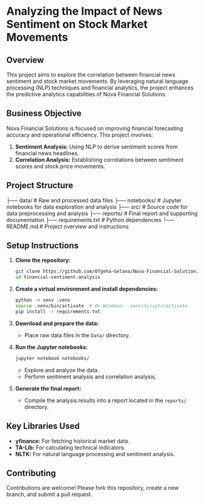 # Analyzing the Impact of News Sentiment on Stock Market Movements

## Overview
This project aims to explore the correlation between financial news sentiment and stock market movements. By leveraging natural language processing (NLP) techniques and financial analytics, the project enhances the predictive analytics capabilities of Nova Financial Solutions.

## Business Objective
Nova Financial Solutions is focused on improving financial forecasting accuracy and operational efficiency. This project involves:
1. **Sentiment Analysis:** Using NLP to derive sentiment scores from financial news headlines.
2. **Correlation Analysis:** Establishing correlations between sentiment scores and stock price movements.

## Project Structure
├── data/ # Raw and processed data files ├── notebooks/ # Jupyter notebooks for data exploration and analysis ├── src/ # Source code for data preprocessing and analysis ├── reports/ # Final report and supporting documentation ├── requirements.txt # Python dependencies └── README.md # Project overview and instructions



## Setup Instructions
1. **Clone the repository:**
    ```bash
    git clone https://github.com/Ofgeha-Gelana/Nova-Financial-Solution.git
    cd financial-sentiment-analysis
    ```

2. **Create a virtual environment and install dependencies:**
    ```bash
    python -m venv .venv
    source .venv/bin/activate  # On Windows: .venv\Scripts\activate
    pip install -r requirements.txt
    ```

3. **Download and prepare the data:**
    - Place raw data files in the `Data/` directory.

4. **Run the Jupyter notebooks:**
    ```bash
    jupyter notebook notebooks/
    ```
    - Explore and analyze the data.
    - Perform sentiment analysis and correlation analysis.

5. **Generate the final report:**
    - Compile the analysis results into a report located in the `reports/` directory.

## Key Libraries Used
- **yfinance:** For fetching historical market data.
- **TA-Lib:** For calculating technical indicators.
- **NLTK:** For natural language processing and sentiment analysis.

## Contributing
Contributions are welcome! Please fork this repository, create a new branch, and submit a pull request.


